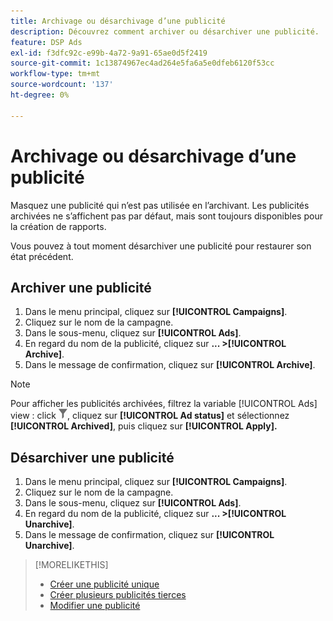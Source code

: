 ```yaml
---
title: Archivage ou désarchivage d’une publicité
description: Découvrez comment archiver ou désarchiver une publicité.
feature: DSP Ads
exl-id: f3dfc92c-e99b-4a72-9a91-65ae0d5f2419
source-git-commit: 1c13874967ec4ad264e5fa6a5e0dfeb6120f53cc
workflow-type: tm+mt
source-wordcount: '137'
ht-degree: 0%

---
```


# Archivage ou désarchivage d’une publicité

Masquez une publicité qui n’est pas utilisée en l’archivant. Les publicités archivées ne s’affichent pas par défaut, mais sont toujours disponibles pour la création de rapports.

Vous pouvez à tout moment désarchiver une publicité pour restaurer son état précédent.

## Archiver une publicité

1. Dans le menu principal, cliquez sur **[!UICONTROL Campaigns]**.
1. Cliquez sur le nom de la campagne.
1. Dans le sous-menu, cliquez sur **[!UICONTROL Ads]**.
1. En regard du nom de la publicité, cliquez sur  **... >[!UICONTROL Archive]**.
1. Dans le message de confirmation, cliquez sur **[!UICONTROL Archive]**.

>[!NOTE]
>
>Pour afficher les publicités archivées, filtrez la variable [!UICONTROL Ads] view : click ![[!UICONTROL Filter] button](/help/dsp/assets/filter.png), cliquez sur **[!UICONTROL Ad status]** et sélectionnez **[!UICONTROL Archived]**, puis cliquez sur **[!UICONTROL Apply].**

## Désarchiver une publicité

1. Dans le menu principal, cliquez sur **[!UICONTROL Campaigns]**.
1. Cliquez sur le nom de la campagne.
1. Dans le sous-menu, cliquez sur **[!UICONTROL Ads]**.
1. En regard du nom de la publicité, cliquez sur  **... >[!UICONTROL Unarchive]**.
1. Dans le message de confirmation, cliquez sur **[!UICONTROL Unarchive]**.

>[!MORELIKETHIS]
>
>* [Créer une publicité unique](ad-create.md)
>* [Créer plusieurs publicités tierces](ad-create-multiple.md)
>* [Modifier une publicité](ad-edit.md)

